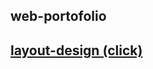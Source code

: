 ## web-portofolio
## [layout-design (click)](https://www.canva.com/design/DAFwRh0oIMg/95GtKdFL0gPPw_DlfQ_15w/edit?utm_content=DAFwRh0oIMg&utm_campaign=designshare&utm_medium=link2&utm_source=sharebutton)
